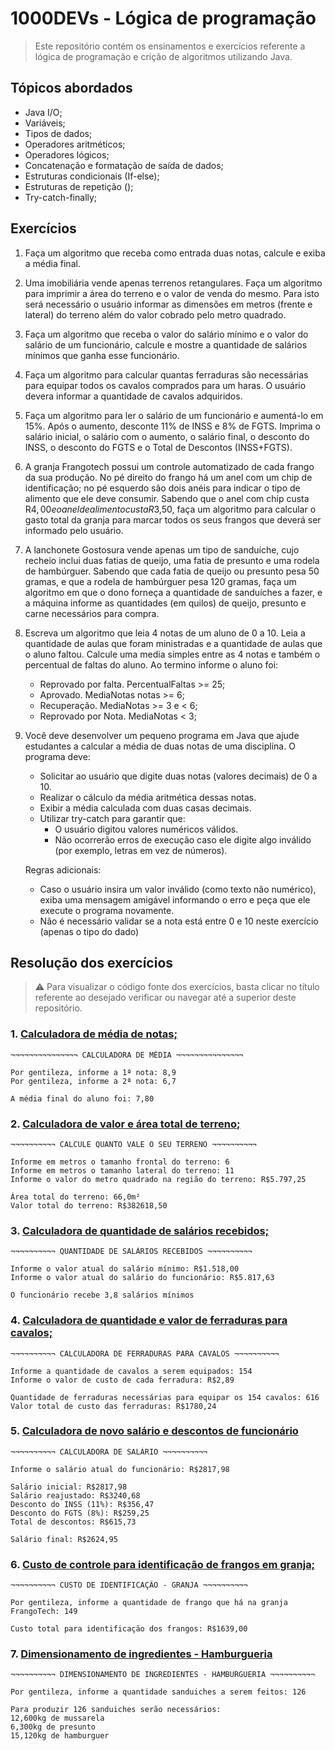 # 1000DEVs - Lógica de programação

> Este repositório contém os ensinamentos e exercícios referente a lógica de programação e crição de algoritmos utilizando Java.

## Tópicos abordados
- Java I/O;
- Variáveis;
- Tipos de dados;
- Operadores aritméticos;
- Operadores lógicos;
- Concatenação e formatação de saída de dados;
- Estruturas condicionais (If-else);
- Estruturas de repetição ();
- Try-catch-finally;

## Exercícios
1. Faça um algoritmo que receba como entrada duas notas, calcule e exiba a média final.

2. Uma imobiliária vende apenas terrenos retangulares. Faça um algoritmo para imprimir a área do terreno e o valor de venda do mesmo. Para isto será necessário o usuário informar as dimensões em metros (frente e lateral) do terreno além do valor cobrado pelo metro quadrado.

3. Faça um algoritmo que receba o valor do salário mínimo e o valor do salário de um funcionário, calcule e mostre a quantidade de salários mínimos que ganha esse funcionário.

4. Faça um algoritmo para calcular quantas ferraduras são necessárias para equipar todos os cavalos comprados para um haras. O usuário devera informar a quantidade de cavalos adquiridos.

5. Faça um algoritmo para ler o salário de um funcionário e aumentá-lo em 15%. Após o aumento, desconte 11% de INSS e 8% de FGTS. Imprima o salário inicial, o salário com o aumento, o salário final, o desconto do INSS, o desconto do FGTS e o Total de Descontos (INSS+FGTS).

6. A granja Frangotech possui um controle automatizado de cada frango da sua produção. No pé direito do frango há um anel com um chip de identificação; no pé esquerdo são dois anéis para indicar o tipo de alimento que ele deve consumir. Sabendo que o anel com chip custa R$4,00 e o anel de alimento custa R$3,50, faça um algoritmo para calcular o gasto total da granja para marcar todos os seus frangos que deverá ser informado pelo usuário.

7. A lanchonete Gostosura vende apenas um tipo de sanduíche, cujo recheio inclui duas fatias de queijo, uma fatia de presunto e uma rodela de hambúrguer. Sabendo que cada fatia de queijo ou presunto pesa 50 gramas, e que a rodela de hambúrguer pesa 120 gramas, faça um algoritmo em que o dono forneça a quantidade de sanduíches a fazer, e a máquina informe as quantidades (em quilos) de queijo, presunto e carne necessários para compra.

8. Escreva um algoritmo que leia 4 notas de um aluno de 0 a 10. Leia a quantidade de aulas que foram ministradas e a quantidade de aulas que o aluno faltou. Calcule uma media simples entre as 4 notas e também o percentual de faltas do aluno. Ao termino informe o aluno foi:
    - Reprovado por falta. PercentualFaltas >= 25;
    - Aprovado. MediaNotas notas >= 6;
    - Recuperação. MediaNotas >= 3 e < 6;
    - Reprovado por Nota. MediaNotas < 3;

9. Você deve desenvolver um pequeno programa em Java que ajude estudantes a calcular a média de duas notas de uma disciplina. O programa deve:
    - Solicitar ao usuário que digite duas notas (valores decimais) de 0 a 10.
    - Realizar o cálculo da média aritmética dessas notas.
    - Exibir a média calculada com duas casas decimais.
    - Utilizar try-catch para garantir que:
        - O usuário digitou valores numéricos válidos.
        - Não ocorrerão erros de execução caso ele digite algo inválido (por exemplo, letras em vez de números).

    Regras adicionais:
    - Caso o usuário insira um valor inválido (como texto não numérico), exiba uma mensagem amigável informando o erro e peça que ele execute o programa novamente.
    - Não é necessário validar se a nota está entre 0 e 10 neste exercício (apenas o tipo do dado)

## Resolução dos exercícios
> ⚠️ Para visualizar o código fonte dos exercícios, basta clicar no título referente ao desejado verificar ou navegar até a superior deste repositório.

### 1. [Calculadora de média de notas;](src/MediaAluno.java)
```terminal
¬¬¬¬¬¬¬¬¬¬¬¬¬¬¬ CALCULADORA DE MÉDIA ¬¬¬¬¬¬¬¬¬¬¬¬¬¬¬

Por gentileza, informe a 1ª nota: 8,9
Por gentileza, informe a 2ª nota: 6,7

A média final do aluno foi: 7,80
```

### 2. [Calculadora de valor e área total de terreno;](src/MediaAluno.java)
```terminal
¬¬¬¬¬¬¬¬¬¬ CALCULE QUANTO VALE O SEU TERRENO ¬¬¬¬¬¬¬¬¬¬

Informe em metros o tamanho frontal do terreno: 6
Informe em metros o tamanho lateral do terreno: 11
Informe o valor do metro quadrado na região do terreno: R$5.797,25

Área total do terreno: 66,0m²
Valor total do terreno: R$382618,50
```

### 3. [Calculadora de quantidade de salários recebidos;](src/QuantidadeSalarios.java)
```terminal
¬¬¬¬¬¬¬¬¬¬ QUANTIDADE DE SALÁRIOS RECEBIDOS ¬¬¬¬¬¬¬¬¬¬

Informe o valor atual do salário mínimo: R$1.518,00
Informe o valor atual do salário do funcionário: R$5.817,63

O funcionário recebe 3,8 salários mínimos
```

### 4. [Calculadora de quantidade e valor de ferraduras para cavalos;](src/Ferraduras.class)
```terminal
¬¬¬¬¬¬¬¬¬¬ CALCULADORA DE FERRADURAS PARA CAVALOS ¬¬¬¬¬¬¬¬¬¬

Informe a quantidade de cavalos a serem equipados: 154
Informe o valor de custo de cada ferradura: R$2,89

Quantidade de ferraduras necessárias para equipar os 154 cavalos: 616
Valor total de custo das ferraduras: R$1780,24
```

### 5. [Calculadora de novo salário e descontos de funcionário](src/ContraCheque.java)
```terminal
¬¬¬¬¬¬¬¬¬¬ CALCULADORA DE SALÁRIO ¬¬¬¬¬¬¬¬¬¬

Informe o salário atual do funcionário: R$2817,98

Salário inicial: R$2817,98
Salário reajustado: R$3240,68
Desconto do INSS (11%): R$356,47
Desconto do FGTS (8%): R$259,25
Total de descontos: R$615,73

Salário final: R$2624,95
```

### 6. [Custo de controle para identificação de frangos em granja;](src/ControleGranja.java)
```terminal
¬¬¬¬¬¬¬¬¬¬ CUSTO DE IDENTIFICAÇÃO - GRANJA ¬¬¬¬¬¬¬¬¬¬

Por gentileza, informe a quantidade de frango que há na granja FrangoTech: 149

Custo total para identificação dos frangos: R$1639,00
```

### 7. [Dimensionamento de ingredientes - Hamburgueria](src/Lanchonete.java)
```terminal
¬¬¬¬¬¬¬¬¬¬ DIMENSIONAMENTO DE INGREDIENTES - HAMBURGUERIA ¬¬¬¬¬¬¬¬¬¬

Por gentileza, informe a quantidade sanduiches a serem feitos: 126

Para produzir 126 sanduiches serão necessários:
12,600kg de mussarela
6,300kg de presunto
15,120kg de hamburguer
```
